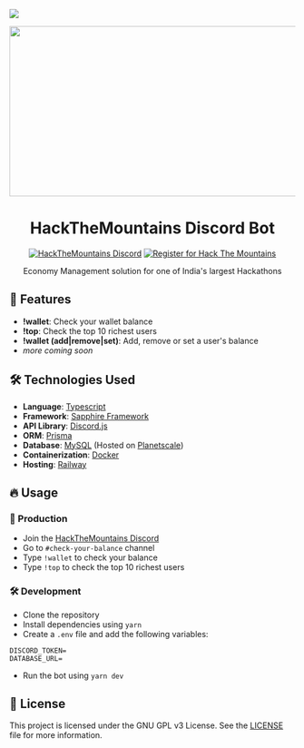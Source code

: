 ![](https://github.com/xkrishguptaa/bot-dc-htm/assets/135469703/40c3824c-32a9-4838-8b69-8d58d2b2a20e)

<div align="center">
<img height="300" width="573" src="https://github.com/xkrishguptaa/bot-dc-htm/assets/135469703/1a639daa-21e6-45df-9a5b-928c2a162267" />
<h1>HackTheMountains Discord Bot</h1>
<p><a height="100" width="auto" href="https://bit.ly/HackTheMountains"><img alt="HackTheMountains Discord" src="https://img.shields.io/discord/739398445143425124?style=for-the-badge&logo=discord"></a> <a href="https://portal.hackthemountain.tech"><img alt="Register for Hack The Mountains" src="https://img.shields.io/badge/Register_for-Hack_The_Mountains-6229AE?style=for-the-badge" /></a><p>
<p>Economy Management solution for one of India's largest Hackathons</p>
</div>

## 🌟 Features

- **!wallet**: Check your wallet balance
- **!top**: Check the top 10 richest users
- **!wallet (add|remove|set)**: Add, remove or set a user's balance
- _more coming soon_

## 🛠️ Technologies Used

- **Language**: [Typescript](https://www.typescriptlang.org/)
- **Framework**: [Sapphire Framework](https://sapphirejs.dev/)
- **API Library**: [Discord.js](https://discord.js.org/)
- **ORM**: [Prisma](https://www.prisma.io/)
- **Database**: [MySQL](https://mysql.com) (Hosted on [Planetscale](https://planetscale.com))
- **Containerization**: [Docker](https://www.docker.com/)
- **Hosting**: [Railway](https://railway.app/)

## 🔥 Usage

### 🚀 Production

- Join the [HackTheMountains Discord](https://bit.ly/HackTheMountains)
- Go to `#check-your-balance` channel
- Type `!wallet` to check your balance
- Type `!top` to check the top 10 richest users

### 🛠️ Development

- Clone the repository
- Install dependencies using `yarn`
- Create a `.env` file and add the following variables:

```
DISCORD_TOKEN=
DATABASE_URL=
```

- Run the bot using `yarn dev`

## 📝 License

This project is licensed under the GNU GPL v3 License. See the [LICENSE](LICENSE) file for more information.
